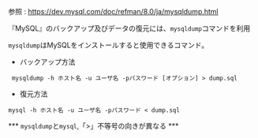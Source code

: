 参照 : https://dev.mysql.com/doc/refman/8.0/ja/mysqldump.html

『MySQL』のバックアップ及びデータの復元には、```mysqldump```コマンドを利用

```mysqldump```はMySQLをインストールすると使用できるコマンド。

- バックアップ方法

```
 mysqldump -h ホスト名 -u ユーザ名 -pパスワード [オプション] > dump.sql
```

- 復元方法
```
mysql -h ホスト名 -u ユーザ名 -pパスワード < dump.sql
```

*** ```mysqldump```と```mysql```,「>」不等号の向きが異なる ***
